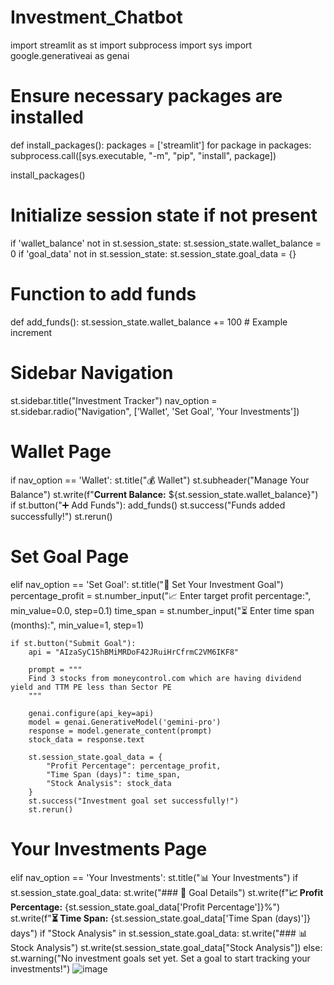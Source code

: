 # Investment_Chatbot
import streamlit as st
import subprocess
import sys
import google.generativeai as genai


# Ensure necessary packages are installed
def install_packages():
    packages = ['streamlit']
    for package in packages:
        subprocess.call([sys.executable, "-m", "pip", "install", package])


install_packages()

# Initialize session state if not present
if 'wallet_balance' not in st.session_state:
    st.session_state.wallet_balance = 0
if 'goal_data' not in st.session_state:
    st.session_state.goal_data = {}


# Function to add funds
def add_funds():
    st.session_state.wallet_balance += 100  # Example increment


# Sidebar Navigation
st.sidebar.title("Investment Tracker")
nav_option = st.sidebar.radio("Navigation", ['Wallet', 'Set Goal', 'Your Investments'])

# Wallet Page
if nav_option == 'Wallet':
    st.title("💰 Wallet")
    st.subheader("Manage Your Balance")
    st.write(f"**Current Balance:** ${st.session_state.wallet_balance}")
    if st.button("➕ Add Funds"):
        add_funds()
        st.success("Funds added successfully!")
        st.rerun()

# Set Goal Page
elif nav_option == 'Set Goal':
    st.title("🎯 Set Your Investment Goal")
    percentage_profit = st.number_input("📈 Enter target profit percentage:", min_value=0.0, step=0.1)
    time_span = st.number_input("⏳ Enter time span (months):", min_value=1, step=1)

    if st.button("Submit Goal"):
        api = "AIzaSyC15hBMiMRDoF42JRuiHrCfrmC2VM6IKF8"

        prompt = """
        Find 3 stocks from moneycontrol.com which are having dividend yield and TTM PE less than Sector PE
        """

        genai.configure(api_key=api)
        model = genai.GenerativeModel('gemini-pro')
        response = model.generate_content(prompt)
        stock_data = response.text

        st.session_state.goal_data = {
            "Profit Percentage": percentage_profit,
            "Time Span (days)": time_span,
            "Stock Analysis": stock_data
        }
        st.success("Investment goal set successfully!")
        st.rerun()

# Your Investments Page
elif nav_option == 'Your Investments':
    st.title("📊 Your Investments")
    if st.session_state.goal_data:
        st.write("### 📝 Goal Details")
        st.write(f"**📈 Profit Percentage:** {st.session_state.goal_data['Profit Percentage']}%")
        st.write(f"**⏳ Time Span:** {st.session_state.goal_data['Time Span (days)']} days")
        if "Stock Analysis" in st.session_state.goal_data:
            st.write("### 📊 Stock Analysis")
            st.write(st.session_state.goal_data["Stock Analysis"])
    else:
        st.warning("No investment goals set yet. Set a goal to start tracking your investments!")
![image](https://github.com/user-attachments/assets/06285a99-9298-4de9-ba93-b78e17162a59)

